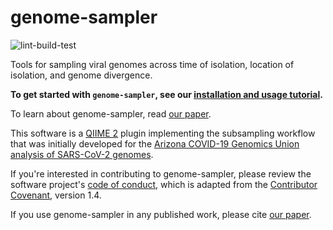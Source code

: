 # genome-sampler

![lint-build-test](https://github.com/caporaso-lab/genome-sampler/workflows/lint-build-test/badge.svg)

Tools for sampling viral genomes across time of isolation, location of
isolation, and genome divergence.

**To get started with `genome-sampler`, see our [installation and usage
tutorial](https://caporasolab.us/genome-sampler).**

To learn about genome-sampler, read [our
paper](https://f1000research.com/articles/9-657).

This software is a [QIIME 2](https://qiime2.org) plugin implementing the
subsampling workflow that was initially developed for the [Arizona COVID-19
Genomics Union analysis of SARS-CoV-2
genomes](https://www.medrxiv.org/content/10.1101/2020.05.08.20095935v1).

If you're interested in contributing to genome-sampler, please review the
software project's [code of
conduct](https://github.com/caporaso-lab/code-of-conduct/blob/master/code-of-conduct.md),
which is adapted from the [Contributor
Covenant](https://www.contributor-covenant.org), version 1.4.

If you use genome-sampler in any published work, please cite [our
paper](https://f1000research.com/articles/9-657).
